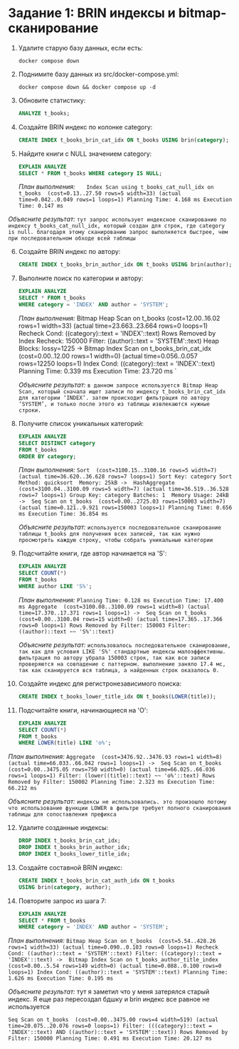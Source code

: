 # Задание 1: BRIN индексы и bitmap-сканирование

1. Удалите старую базу данных, если есть:
   ```shell
   docker compose down
   ```

2. Поднимите базу данных из src/docker-compose.yml:
   ```shell
   docker compose down && docker compose up -d
   ```

3. Обновите статистику:
   ```sql
   ANALYZE t_books;
   ```

4. Создайте BRIN индекс по колонке category:
   ```sql
   CREATE INDEX t_books_brin_cat_idx ON t_books USING brin(category);
   ```

5. Найдите книги с NULL значением category:
   ```sql
   EXPLAIN ANALYZE
   SELECT * FROM t_books WHERE category IS NULL;
   ```

   *План выполнения:*
   `   Index Scan using t_books_cat_null_idx on t_books  (cost=0.13..27.50 rows=5 width=33) (actual time=0.042..0.049 rows=1
   loops=1)
   Planning Time: 4.168 ms
   Execution Time: 0.147 ms`

*Объясните результат:*
`тут запрос использует индексное сканирование по индексу t_books_cat_null_idx, который создан для строк, где category is
null. благодаря этому сканированию запрос выполняется быстрее, чем при последовательном обходе всей таблицы`

6. Создайте BRIN индекс по автору:
   ```sql
   CREATE INDEX t_books_brin_author_idx ON t_books USING brin(author);
   ```

7. Выполните поиск по категории и автору:
   ```sql
   EXPLAIN ANALYZE
   SELECT * FROM t_books 
   WHERE category = 'INDEX' AND author = 'SYSTEM';
   ```

   *План выполнения:*
   Bitmap Heap Scan on t_books  (cost=12.00..16.02 rows=1 width=33) (actual time=23.663..23.664 rows=0 loops=1)
   Recheck Cond: ((category)::text = 'INDEX'::text)
   Rows Removed by Index Recheck: 150000
   Filter: ((author)::text = 'SYSTEM'::text)
   Heap Blocks: lossy=1225
   ->  Bitmap Index Scan on t_books_brin_cat_idx  (cost=0.00..12.00 rows=1 width=0) (actual time=0.056..0.057 rows=12250 loops=1)
   Index Cond: ((category)::text = 'INDEX'::text)
   Planning Time: 0.339 ms
   Execution Time: 23.720 ms
   `

   *Объясните результат:*
   `в данном запросе используется Bitmap Heap Scan, который сначала ищет записи по индексу t_books_brin_cat_idx для категории ‘INDEX’.
    затем происходит фильтрация по автору ‘SYSTEM’, и только после этого из таблицы извлекаются нужные строки.`


8. Получите список уникальных категорий:
   ```sql
   EXPLAIN ANALYZE
   SELECT DISTINCT category 
   FROM t_books 
   ORDER BY category;
   ```

   *План выполнения:*
   `Sort  (cost=3100.15..3100.16 rows=5 width=7) (actual time=36.620..36.628 rows=7 loops=1)
   Sort Key: category
   Sort Method: quicksort  Memory: 25kB
   ->  HashAggregate  (cost=3100.04..3100.09 rows=5 width=7) (actual time=36.519..36.528 rows=7 loops=1)
   Group Key: category
   Batches: 1  Memory Usage: 24kB
   ->  Seq Scan on t_books  (cost=0.00..2725.03 rows=150003 width=7) (actual time=0.121..9.921 rows=150003 loops=1)
   Planning Time: 0.656 ms
   Execution Time: 36.854 ms
   `

   *Объясните результат:*
   `используется последовательное сканирование таблицы t_books для получения всех записей,
    так как нужно просмотреть каждую строку, чтобы собрать уникальные категории`

9. Подсчитайте книги, где автор начинается на 'S':
   ```sql
   EXPLAIN ANALYZE
   SELECT COUNT(*) 
   FROM t_books 
   WHERE author LIKE 'S%';
   ```

   *План выполнения:*
   `Planning Time: 0.128 ms
   Execution Time: 17.400 ms
   Aggregate  (cost=3100.08..3100.09 rows=1 width=8) (actual time=17.370..17.371 rows=1 loops=1)
   ->  Seq Scan on t_books  (cost=0.00..3100.04 rows=15 width=0) (actual time=17.365..17.366 rows=0 loops=1)
   Rows Removed by Filter: 150003
   Filter: ((author)::text ~~ 'S%'::text)
   `

   *Объясните результат:*
   `использовалось последовательное сканирование, так как для условия LIKE 'S%' стандартные индексы малоэффективны.
    фильтрация по автору убрала 150003 строк, так как все записи проверяются на совпадение с паттерном.
    выполнение заняло 17.4 мс, так как сканируется вся таблица, а найденных строк оказалось 0.`

10. Создайте индекс для регистронезависимого поиска:
    ```sql
    CREATE INDEX t_books_lower_title_idx ON t_books(LOWER(title));
    ```

11. Подсчитайте книги, начинающиеся на 'O':
    ```sql
    EXPLAIN ANALYZE
    SELECT COUNT(*) 
    FROM t_books 
    WHERE LOWER(title) LIKE 'o%';
    ```

   *План выполнения:*
   `Aggregate  (cost=3476.92..3476.93 rows=1 width=8) (actual time=66.033..66.042 rows=1 loops=1)
   ->  Seq Scan on t_books  (cost=0.00..3475.05 rows=750 width=0) (actual time=66.025..66.036 rows=1 loops=1)
   Filter: (lower((title)::text) ~~ 'o%'::text)
   Rows Removed by Filter: 150002
   Planning Time: 2.323 ms
   Execution Time: 66.212 ms
   `

   *Объясните результат:*
   `индексы не использовались.
   это произошло потому что использование функции LOWER в фильтре требует полного сканирования таблицы для сопоставления префикса`

12. Удалите созданные индексы:
    ```sql
    DROP INDEX t_books_brin_cat_idx;
    DROP INDEX t_books_brin_author_idx;
    DROP INDEX t_books_lower_title_idx;
    ```

13. Создайте составной BRIN индекс:
    ```sql
    CREATE INDEX t_books_brin_cat_auth_idx ON t_books 
    USING brin(category, author);
    ```

14. Повторите запрос из шага 7:
    ```sql
    EXPLAIN ANALYZE
    SELECT * FROM t_books 
    WHERE category = 'INDEX' AND author = 'SYSTEM';
    ```

   *План выполнения:*
   `Bitmap Heap Scan on t_books  (cost=5.54..428.26 rows=1 width=33) (actual time=0.090..0.103 rows=0 loops=1)
   Recheck Cond: ((author)::text = 'SYSTEM'::text)
   Filter: ((category)::text = 'INDEX'::text)
   ->  Bitmap Index Scan on t_books_author_title_index  (cost=0.00..5.54 rows=149 width=0) (actual time=0.088..0.100 rows=0 loops=1)
   Index Cond: ((author)::text = 'SYSTEM'::text)
   Planning Time: 1.626 ms
   Execution Time: 0.195 ms
   `
   
   *Объясните результат:*
   тут я заметил что у меня затерялся старый индекс. Я еще раз пересоздал бдшку и brin индекс все равное не используется

   `Seq Scan on t_books  (cost=0.00..3475.00 rows=4 width=519) (actual time=20.075..20.076 rows=0 loops=1)
   Filter: (((category)::text = 'INDEX'::text) AND ((author)::text = 'SYSTEM'::text))
   Rows Removed by Filter: 150000
   Planning Time: 0.491 ms
   Execution Time: 20.127 ms
   `